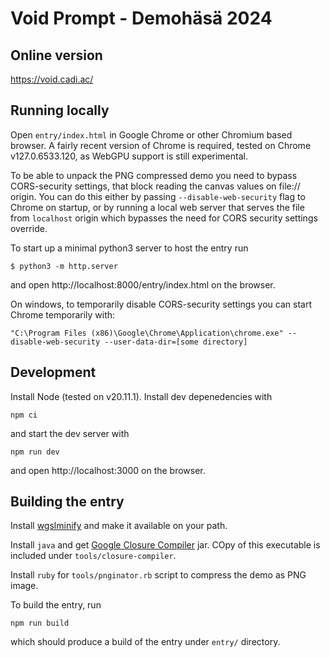 # Void Prompt - Demohäsä 2024

## Online version

https://void.cadi.ac/

## Running locally

Open `entry/index.html` in Google Chrome or other Chromium based browser. A fairly recent version of Chrome is required, tested on Chrome v127.0.6533.120, as WebGPU support is still experimental.

To be able to unpack the PNG compressed demo you need to bypass CORS-security settings, that block reading the canvas values on file:// origin. You can do this either by passing `--disable-web-security` flag to Chrome on startup, or by running a local web server that serves the file from `localhost` origin which bypasses the need for CORS security settings override.

To start up a minimal python3 server to host the entry run

```
$ python3 -m http.server
```

and open http://localhost:8000/entry/index.html on the browser.

On windows, to temporarily disable CORS-security settings you can start Chrome temporarily with:

```
"C:\Program Files (x86)\Google\Chrome\Application\chrome.exe" --disable-web-security --user-data-dir=[some directory]
```

## Development

Install Node (tested on v20.11.1). Install dev depenedencies with

```shell
npm ci
```

and start the dev server with

```shell
npm run dev
```

and open http://localhost:3000 on the browser.

## Building the entry

Install [wgslminify](https://github.com/mgnauck/wgslminify) and make it available on your path.

Install `java` and get [Google Closure Compiler](https://mvnrepository.com/artifact/com.google.javascript/closure-compiler/v20231112) jar. COpy of this executable is included under `tools/closure-compiler`.

Install `ruby` for `tools/pnginator.rb` script to compress the demo as PNG image.

To build the entry, run

```shell
npm run build
```

which should produce a build of the entry under `entry/` directory.
